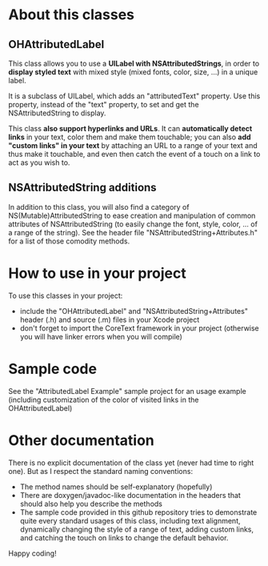 # About this classes

## OHAttributedLabel

This class allows you to use a **UILabel with NSAttributedStrings**, in order to **display styled text** with mixed style (mixed fonts, color, size, ...) in a unique label.

It is a subclass of UILabel, which adds an "attributedText" property. Use this property, instead of the "text" property, to set and get the NSAttributedString to display.

This class **also support hyperlinks and URLs**. It can **automatically detect links** in your text, color them and make them touchable; you can also **add "custom links" in your text** by attaching an URL to a range of your text and thus make it touchable, and even then catch the event of a touch on a link to act as you wish to.

## NSAttributedString additions 

In addition to this class, you will also find a category of NS(Mutable)AttributedString to ease creation and manipulation of common attributes of NSAttributedString (to easily change the font, style, color, ... of a range of the string). See the header file "NSAttributedString+Attributes.h" for a list of those comodity methods.


# How to use in your project

To use this classes in your project:

* include the "OHAttributedLabel" and "NSAttributedString+Attributes" header (.h) and source (.m) files in your Xcode project
* don't forget to import the CoreText framework in your project (otherwise you will have linker errors when you will compile)

# Sample code

See the "AttributedLabel Example" sample project for an usage example (including customization of the color of visited links in the OHAttributedLabel)

# Other documentation

There is no explicit documentation of the class yet (never had time to right one). But as I respect the standard naming conventions:

* The method names should be self-explanatory (hopefully)
* There are doxygen/javadoc-like documentation in the headers that should also help you describe the methods
* The sample code provided in this github repository tries to demonstrate quite every standard usages of this class, including text alignment, dynamically changing the style of a range of text, adding custom links, and catching the touch on links to change the default behavior.

Happy coding!